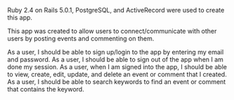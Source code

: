Ruby 2.4 on Rails 5.0.1, PostgreSQL, and ActiveRecord were used to create this app.

This app was created to allow users to connect/communicate with other users by posting events and commenting on them.

As a user, I should be able to sign up/login to the app by entering my email and password.
As a user, I should be able to sign out of the app when I am done my session.
As a user, when I am signed into the app, I should be able to view, create, edit, update, and delete an event or comment that I created.
As a user, I should be able to search keywords to find an event or comment that contains the keyword.
